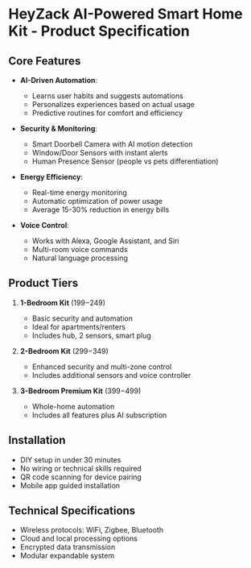 # HeyZack AI-Powered Smart Home Kit - Product Specification

## Core Features
- **AI-Driven Automation**:
  - Learns user habits and suggests automations
  - Personalizes experiences based on actual usage
  - Predictive routines for comfort and efficiency

- **Security & Monitoring**:
  - Smart Doorbell Camera with AI motion detection
  - Window/Door Sensors with instant alerts
  - Human Presence Sensor (people vs pets differentiation)

- **Energy Efficiency**:
  - Real-time energy monitoring
  - Automatic optimization of power usage
  - Average 15-30% reduction in energy bills

- **Voice Control**:
  - Works with Alexa, Google Assistant, and Siri
  - Multi-room voice commands
  - Natural language processing

## Product Tiers
1. **1-Bedroom Kit** ($199-$249)
   - Basic security and automation
   - Ideal for apartments/renters
   - Includes hub, 2 sensors, smart plug

2. **2-Bedroom Kit** ($299-$349)  
   - Enhanced security and multi-zone control
   - Includes additional sensors and voice controller

3. **3-Bedroom Premium Kit** ($399-$499)
   - Whole-home automation
   - Includes all features plus AI subscription

## Installation
- DIY setup in under 30 minutes
- No wiring or technical skills required
- QR code scanning for device pairing
- Mobile app guided installation

## Technical Specifications
- Wireless protocols: WiFi, Zigbee, Bluetooth
- Cloud and local processing options
- Encrypted data transmission
- Modular expandable system
